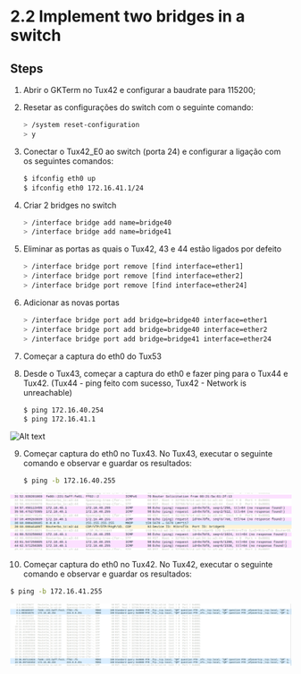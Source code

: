# 2.2 Implement two bridges in a switch

## Steps

1. Abrir o GKTerm no Tux42 e configurar a baudrate para 115200;
2. Resetar as configurações do switch com o seguinte comando:
 
     ```bash
     > /system reset-configuration
     > y
     ```
3. Conectar o Tux42_E0 ao switch (porta 24) e configurar a ligação com os seguintes comandos:
 
     ```bash
     $ ifconfig eth0 up
     $ ifconfig eth0 172.16.41.1/24
     ```
4. Criar 2 bridges no switch
 
     ```bash
     > /interface bridge add name=bridge40
     > /interface bridge add name=bridge41
     ```
5. Eliminar as portas as quais o Tux42, 43 e 44 estão ligados por defeito
 
     ```bash
     > /interface bridge port remove [find interface=ether1] 
     > /interface bridge port remove [find interface=ether2] 
     > /interface bridge port remove [find interface=ether24] 
     ```
6. Adicionar as novas portas
 
     ```bash
     > /interface bridge port add bridge=bridge40 interface=ether1
     > /interface bridge port add bridge=bridge40 interface=ether2 
     > /interface bridge port add bridge=bridge41 interface=ether24
     ```
7. Começar a captura do eth0 do Tux53
 
8. Desde o Tux43, começar a captura do eth0 e fazer ping para o Tux44 e Tux42. (Tux44 - ping feito com sucesso, Tux42 - Network is unreachable)
 
   ```bash
   $ ping 172.16.40.254
   $ ping 172.16.41.1
   ```
![Alt text](/img/exp2-ping-tux43-to-44-and-42.png)

9. Começar captura do eth0 no Tux43. No Tux43, executar o seguinte comando e observar e guardar os resultados:

   ```bash
   $ ping -b 172.16.40.255
   ``` 
![Alt text](../img/exp2-ping-broadcast-from-tux43.png)

10. Começar captura do eth0 no Tux42. No Tux42, executar o seguinte comando e observar e guardar os resultados:

   ```bash
   $ ping -b 172.16.41.255
   ``` 

![Alt text](../img/exp2-ping-broadcast-from-tux42.png)